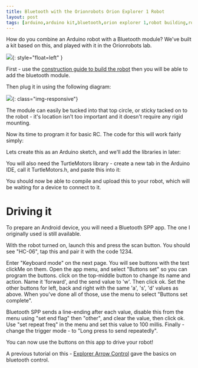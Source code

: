 ```yaml
---
title: Bluetooth with the Orionrobots Orion Explorer 1 Robot
layout: post
tags: [arduino,arduino kit,bluetooth,orion explorer 1,robot building,robot kit,robot toy,robotics]
---
```

How do you combine an Arduino robot with a Bluetooth module? We've built a kit based on this, and played with it in the Orionrobots lab.

![](/assets/2013-11-30-bluetooth-with-the-orionrobots-explorer1-robot/03-1-IMG_4856-001_small.jpg){: style="float=left" }

First - use the [construction guide to build the robot](/construction_guide.html) then you will be able to add the bluetooth module.

Then plug it in using the following diagram:

![](/assets/2013-11-30-bluetooth-with-the-orionrobots-explorer1-robot/ArduinoBluetooth_bb_large.png){: class="img-responsive"}

The module can easily be tucked into that top circle, or sticky tacked on to the robot - it's location isn't too important and it doesn't require any rigid mounting.

Now its time to program it for basic RC. The code for this will work fairly simply:

<script src="https://gist.github.com/dannystaple/7585942.js?file=bluetooth_remote.psuedo"> </script>

Lets create this as an Arduino sketch, and we'll add the libraries in later:

<script src="https://gist.github.com/dannystaple/7585942.js?file=bluetooth_remote.ino"> </script>

You will also need the TurtleMotors library - create a new tab in the Arduino IDE, call it TurtleMotors.h, and paste this into it:

<script src="https://gist.github.com/dannystaple/7586031.js?file=TurtleMotors.h"> </script>

You should now be able to compile and upload this to your robot, which will be waiting for a device to connect to it.

# Driving it

To prepare an Android device, you will need a Bluetooth SPP app. The one I originally used is still available.

With the robot turned on, launch this and press the scan button. You should see "HC-06", tap this and pair it with the code 1234.

Enter "Keyboard mode" on the next page. You will see buttons with the text clickMe on them. Open the app menu, and select "Buttons set" so you can program the buttons. click on the top-middle button to change its name and action. Name it 'forward', and the send value to 'w'. Then click ok. Set the other buttons for left, back and right with the same 'a', 's', 'd' values as above. When you've done all of those, use the menu to select "Buttons set complete".

Bluetooth SPP sends a line-ending after each value, disable this from the menu using "set end flag" then "other", and clear the value, then click ok. Use "set repeat freq" in the menu and set this value to 100 millis. Finally - change the trigger mode - to "Long press to send repeatedly".

You can now use the buttons on this app to drive your robot!

A previous tutorial on this - [Explorer Arrow Control](/explorer_arrow_control.html) gave the basics on bluetooth control.
